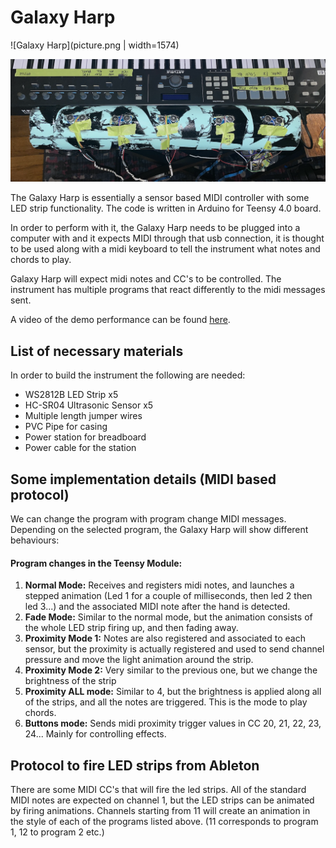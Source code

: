 # Galaxy Harp
![Galaxy Harp](picture.png | width=1574)

<img src="picture.png" width="1574" rotate="90" />



The Galaxy Harp is essentially a sensor based MIDI controller with some LED strip functionality. The code is written in Arduino for Teensy 4.0 board.


In order to perform with it, the Galaxy Harp needs to be plugged into a computer with and it expects MIDI through that usb connection, it is thought to be used along with a midi keyboard to tell the instrument what notes and chords to play. 

Galaxy Harp will expect midi notes and CC's to be controlled. The instrument has multiple programs that react differently to the midi messages sent.

A video of the demo performance can be found [here](https://www.youtube.com/watch?v=MCmFHHlN2C4).

## List of necessary materials

In order to build the instrument the following are needed:

* WS2812B LED Strip x5 
* HC-SR04 Ultrasonic Sensor x5
* Multiple length jumper wires 
* PVC Pipe for casing 
* Power station for breadboard 
* Power cable for the station 

## Some implementation details (MIDI based protocol)
We can change the program with program change MIDI messages. Depending on the selected program, the Galaxy Harp will show different behaviours:
#### Program changes in the Teensy Module:
1. **Normal Mode:** Receives and registers midi notes, and launches a stepped animation (Led 1 for a couple of milliseconds, then led 2 then led 3...) and the associated MIDI note after the hand is detected.
2. **Fade Mode:** Similar to the normal mode, but the animation consists of the whole LED strip firing up, and then fading away.
3. **Proximity Mode 1:** Notes are also registered and associated to each sensor, but the proximity is actually registered and used to send channel pressure and move the light animation around the strip.
4. **Proximity Mode 2:** Very similar to the previous one, but we change the brightness of the strip
5. **Proximity ALL mode:** Similar to 4, but the brightness is applied along all of the strips, and all the notes are triggered. This is the mode to play chords.
6. **Buttons mode:** Sends midi proximity trigger values in CC 20, 21, 22, 23, 24... Mainly for controlling effects.

## Protocol to fire LED strips from Ableton
There are some MIDI CC's that will fire the led strips. All of the standard MIDI notes are expected on channel 1, but the LED strips can be animated by firing animations. Channels starting from 11 will create an animation in the style of each of the programs listed above. (11 corresponds to program 1, 12 to program 2 etc.)
